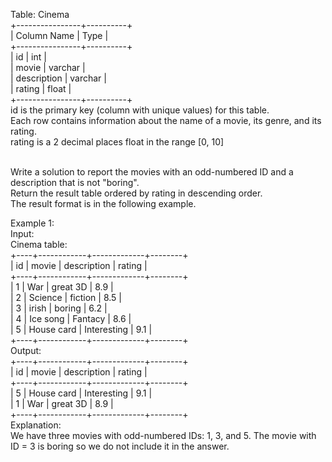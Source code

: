 Table: Cinema
<br>
+----------------+----------+<br>
| Column Name    | Type     |<br>
+----------------+----------+<br>
| id             | int      |<br>
| movie          | varchar  |<br>
| description    | varchar  |<br>
| rating         | float    |<br>
+----------------+----------+<br>
id is the primary key (column with unique values) for this table.<br>
Each row contains information about the name of a movie, its genre, and its rating.<br>
rating is a 2 decimal places float in the range [0, 10]<br>
 
<br>
Write a solution to report the movies with an odd-numbered ID and a description that is not "boring".
<br>
Return the result table ordered by rating in descending order.
<br>
The result format is in the following example.
<br>
 

Example 1:
<br>
Input:<br> 
Cinema table:<br>
+----+------------+-------------+--------+<br>
| id | movie      | description | rating |<br>
+----+------------+-------------+--------+<br>
| 1  | War        | great 3D    | 8.9    |<br>
| 2  | Science    | fiction     | 8.5    |<br>
| 3  | irish      | boring      | 6.2    |<br>
| 4  | Ice song   | Fantacy     | 8.6    |<br>
| 5  | House card | Interesting | 9.1    |<br>
+----+------------+-------------+--------+<br>
Output: <br>
+----+------------+-------------+--------+<br>
| id | movie      | description | rating |<br>
+----+------------+-------------+--------+<br>
| 5  | House card | Interesting | 9.1    |<br>
| 1  | War        | great 3D    | 8.9    |<br>
+----+------------+-------------+--------+<br>
Explanation: <br>
We have three movies with odd-numbered IDs: 1, 3, and 5. The movie with ID = 3 is boring so we do not include it in the answer.<br>
